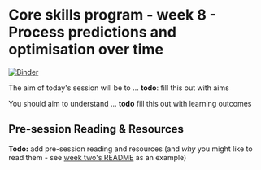 # Core skills program - week 8 - Process predictions and optimisation over time

[![Binder](https://mybinder.org/badge.svg)](https://mybinder.org/v2/gh/core-skills/08-time-network-analysis.git/master)

 The aim of today's session will be to ... **todo**: fill this out with aims <!-- generalize the concepts for unidimensional data we learnt about last week to multidimensional data types, including ideas like central tendency, dispersion and correlations. We'll also introduce approaches to reduce the dimensionality of a dataset - that is (a) how we can identify when a dataset can be represented accurately with a smaller number of variables, and (b) how we can identify the variables that contain the most information, with techniques like PCA/PLS, MDS, SOFM and clustering. -->

You should aim to understand ... **todo** fill this out with learning outcomes<!-- the similarities and differences between univariate and multivariate data settings (you'll still need to be able to an EDA on multivatiate data for example). You should also aim to understand the basis of dimensionality reductions, execute measures of correlations, as well as understanding when correlations might be spurious. -->

## Pre-session Reading & Resources

**Todo:** add pre-session reading and resources (and _why_ you might like to read them - see [week two's README](https://github.com/core-skills/02-getting-to-know-the-tools/blob/master/README.md) as an example)
